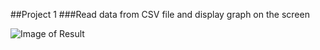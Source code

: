 ##Project 1
###Read data from CSV file and display graph on the screen

![Image of Result](http://i.imgur.com/f4zfR16.png)

